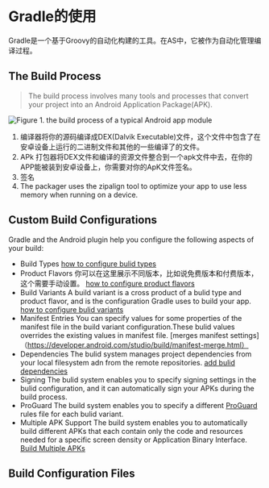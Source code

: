 # Gradle的使用
Gradle是一个基于Groovy的自动化构建的工具。在AS中，它被作为自动化管理编译过程。
## The Build Process
> The build process involves many tools and processes that convert your project into an Android Application Package(APK).

![Figure 1. the build process of a typical Android app module](https://developer.android.com/images/tools/studio/build-process_2x.png)
1. 编译器将你的源码编译成DEX(Dalvik Executable)文件，这个文件中包含了在安卓设备上运行的二进制文件和其他的一些编译了的文件。
2. APk 打包器将DEX文件和编译的资源文件整合到一个apk文件中去，在你的APP能被装到安卓设备上，你需要对你的ApK文件签名。
3. 签名
4. The packager uses the zipalign tool to optimize your app to use less memory when running on a device.

## Custom Build Configurations
Gradle and the Android plugin help you configure the following aspects of your build:
+ Build Types
[how to configure bulid types](https://developer.android.com/studio/build/build-variants.html#build-types)
+ Product Flavors
你可以在这里展示不同版本，比如说免费版本和付费版本，这个需要手动设置。
[how to configure product flavors](https://developer.android.com/studio/build/build-variants.html#product-flavors)
+ Build Variants
A build variant is a cross product of a bulid type and product flavor, and is the configuration Gradle uses to build your app.
[how to configure bulid variants](https://developer.android.com/studio/build/build-variants.html)
+ Manifest Entries
You can specify values for some properties of the manifest file in the build variant configuration.These bulid values overrides the existing values in manifest file.
[merges manifest settings]（https://developer.android.com/studio/build/manifest-merge.html）
+ Dependencies
The bulid system manages project dependencies from your local filesystem adn from the remote repositories.
[add bulid dependencies](https://developer.android.com/studio/build/dependencies.html)
+ Signing
The bulid system enables you to specify signing settings in the bulid configuration, and it can automatically sign your APKs during the build process.
+ ProGuard
The build system enables you to specify a different [ProGuard](https://developer.android.com/studio/build/shrink-code.html) rules file for each bulid variant.
+ Multiple APK Support
The build system enables you to automatically build different APKs that each contain only the code and resources needed for a specific screen density or Application Binary Interface.
[Build Multiple APKs](https://developer.android.com/studio/build/configure-apk-splits.html)
## Build Configuration Files
